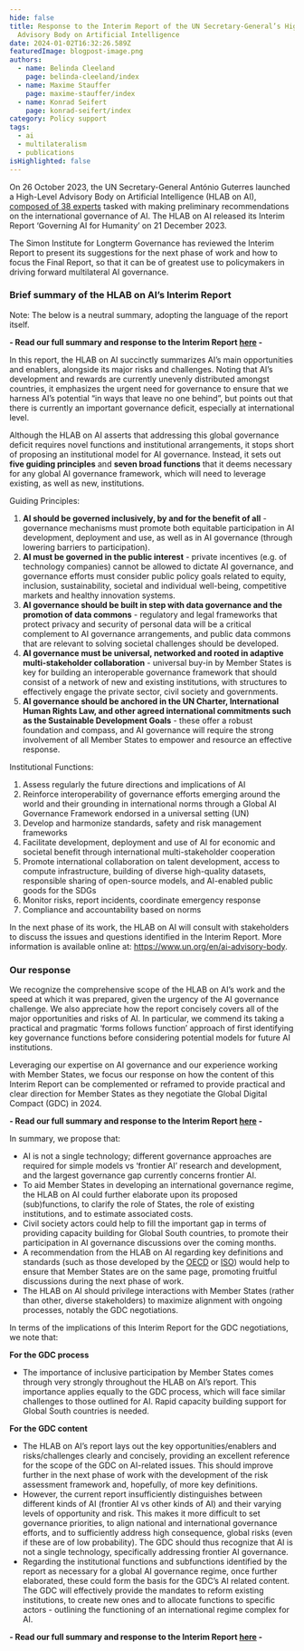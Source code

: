 ```yaml
---
hide: false
title: Response to the Interim Report of the UN Secretary-General’s High-Level
  Advisory Body on Artificial Intelligence
date: 2024-01-02T16:32:26.589Z
featuredImage: blogpost-image.png
authors:
  - name: Belinda Cleeland
    page: belinda-cleeland/index
  - name: Maxime Stauffer
    page: maxime-stauffer/index
  - name: Konrad Seifert
    page: konrad-seifert/index
category: Policy support
tags:
  - ai
  - multilateralism
  - publications
isHighlighted: false
---
```

On 26 October 2023, the UN Secretary-General António Guterres launched a High-Level Advisory Body on Artificial Intelligence (HLAB on AI), [composed of 38 experts](https://www.un.org/ai-advisory-body) tasked with making preliminary recommendations on the international governance of AI. The HLAB on AI released its Interim Report ‘Governing AI for Humanity’ on 21 December 2023. 

The Simon Institute for Longterm Governance has reviewed the Interim Report to present its suggestions for the next phase of work and how to focus the Final Report, so that it can be of greatest use to policymakers in driving forward multilateral AI governance. 

### Brief summary of the HLAB on AI’s Interim Report

Note: The below is a neutral summary, adopting the language of the report itself.

**\- Read our full summary and response to the Interim Report [here](https://drive.google.com/file/d/1HdEV3Hm_A0FgL5j0qIF8TweXBh9WF6Xn/view) -**

In this report, the HLAB on AI succinctly summarizes AI’s main opportunities and enablers, alongside its major risks and challenges. Noting that AI’s development and rewards are currently unevenly distributed amongst countries, it emphasizes the urgent need for governance to ensure that we harness AI’s potential “in ways that leave no one behind”, but points out that there is currently an important governance deficit, especially at international level. 

Although the HLAB on AI asserts that addressing this global governance deficit requires novel functions and institutional arrangements, it stops short of proposing an institutional model for AI governance. Instead, it sets out **five guiding principles** and **seven broad functions** that it deems necessary for any global AI governance framework, which will need to leverage existing, as well as new, institutions.  



Guiding Principles:

1. **AI should be governed inclusively, by and for the benefit of all** - governance mechanisms must promote both equitable participation in AI development, deployment and use, as well as in AI governance (through lowering barriers to participation).
2. **AI must be governed in the public interest** - private incentives (e.g. of technology companies) cannot be allowed to dictate AI governance, and governance efforts must consider public policy goals related to equity, inclusion, sustainability, societal and individual well-being, competitive markets and healthy innovation systems. 
3. **AI governance should be built in step with data governance and the promotion of data commons** - regulatory and legal frameworks that protect privacy and security of personal data will be a critical complement to AI governance arrangements, and public data commons that are relevant to solving societal challenges should be developed.
4. **AI governance must be universal, networked and rooted in adaptive multi-stakeholder collaboration** - universal buy-in by Member States is key for building an interoperable governance framework that should consist of a network of new and existing institutions, with structures to effectively engage the private sector, civil society and governments. 
5. **AI governance should be anchored in the UN Charter, International Human Rights Law, and other agreed international commitments such as the Sustainable Development Goals** - these offer a robust foundation and compass, and AI governance will require the strong involvement of all Member States to empower and resource an effective response.



Institutional Functions:

1. Assess regularly the future directions and implications of AI 
2. Reinforce interoperability of governance efforts emerging around the world and their grounding in international norms through a Global AI Governance Framework endorsed in a universal setting (UN)
3. Develop and harmonize standards, safety and risk management frameworks
4. Facilitate development, deployment and use of AI for economic and societal benefit through international multi-stakeholder cooperation
5. Promote international collaboration on talent development, access to compute infrastructure, building of diverse high-quality datasets, responsible sharing of open-source models, and AI-enabled public goods for the SDGs 
6. Monitor risks, report incidents, coordinate emergency response 
7. Compliance and accountability based on norms 

In the next phase of its work, the HLAB on AI will consult with stakeholders to discuss the issues and questions identified in the Interim Report. More information is available online at: <https://www.un.org/en/ai-advisory-body>. 

### Our response 

We recognize the comprehensive scope of the HLAB on AI’s work and the speed at which it was prepared, given the urgency of the AI governance challenge. We also appreciate how the report concisely covers all of the major opportunities and risks of AI. In particular, we commend its taking a practical and pragmatic ‘forms follows function’ approach of first identifying key governance functions before considering potential models for future AI institutions. 

Leveraging our expertise on AI governance and our experience working with Member States, we focus our response on how the content of this Interim Report can be complemented or reframed to provide practical and clear direction for Member States as they negotiate the Global Digital Compact (GDC) in 2024.

**\- Read our full summary and response to the Interim Report [here](https://drive.google.com/file/d/1HdEV3Hm_A0FgL5j0qIF8TweXBh9WF6Xn/view) -**



In summary, we propose that:

* AI is not a single technology; different governance approaches are required for simple models vs ‘frontier AI’ research and development, and the largest governance gap currently concerns frontier AI.
* To aid Member States in developing an international governance regime, the HLAB on AI could further elaborate upon its proposed (sub)functions, to clarify the role of States, the role of existing institutions, and to estimate associated costs.
* Civil society actors could help to fill the important gap in terms of providing capacity building for Global South countries, to promote their participation in AI governance discussions over the coming months.
* A recommendation from the HLAB on AI regarding key definitions and standards (such as those developed by the [OECD](https://oecd.ai/en/ai-principles) or [ISO](https://www.iso.org/standard/74296.html?browse=tc)) would help to ensure that Member States are on the same page, promoting fruitful discussions during the next phase of work. 
* The HLAB on AI should privilege interactions with Member States (rather than other, diverse stakeholders) to maximize alignment with ongoing processes, notably the GDC negotiations. 



In terms of the implications of this Interim Report for the GDC negotiations, we note that:

**For the GDC process**

* The importance of inclusive participation by Member States comes through very strongly throughout the HLAB on AI’s report. This importance applies equally to the GDC process, which will face similar challenges to those outlined for AI. Rapid capacity building support for Global South countries is needed.

**For the GDC content**

* The HLAB on AI’s report lays out the key opportunities/enablers and risks/challenges clearly and concisely, providing an excellent reference for the scope of the GDC on AI-related issues. This should improve further in the next phase of work with the development of the risk assessment framework and, hopefully, of more key definitions. 
* However, the current report insufficiently distinguishes between different kinds of AI (frontier AI vs other kinds of AI) and their varying levels of opportunity and risk. This makes it more difficult to set governance priorities, to align national and international governance efforts, and to sufficiently address high consequence, global risks (even if these are of low probability). The GDC should thus recognize that AI is not a single technology, specifically addressing frontier AI governance. 
* Regarding the institutional functions and subfunctions identified by the report as necessary for a global AI governance regime, once further elaborated, these could form the basis for the GDC’s AI related content. The GDC will effectively provide the mandates to reform existing institutions, to create new ones and to allocate functions to specific actors - outlining the functioning of an international regime complex for AI.

**\- Read our full summary and response to the Interim Report [here](https://drive.google.com/file/d/1HdEV3Hm_A0FgL5j0qIF8TweXBh9WF6Xn/view) -**

